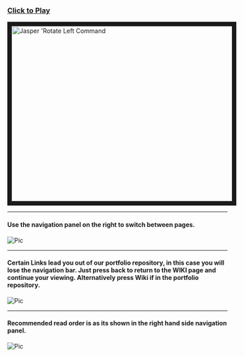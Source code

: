 ### [Click to Play](https://youtu.be/Nmkz-yX1FZA)
<a href="https://youtu.be/Nmkz-yX1FZA" target="_blank"><img src="https://github.com/lboroEESE-16ELD002/I-Portfolio/blob/master/Video%20Demos/Video%20Screen%20Shots/PortfolioSC.jpg"
alt="Jasper 'Rotate Left Command" width="800" height="400" border="10" /></a>

---

#### Use the navigation panel on the right to switch between pages.
![Pic](https://github.com/lboroEESE-16ELD002/I-ProjectDocs/blob/master/Portfolio%20SC/P-SC-1.JPG)

---


#### Certain Links lead you out of our portfolio repository, in this case you will lose the navigation bar. Just press back to return to the WIKI page and continue your viewing. Alternatively press Wiki if in the portfolio repository.

![Pic](https://github.com/lboroEESE-16ELD002/I-ProjectDocs/blob/master/Portfolio%20SC/Navi%202.JPG)

---

#### Recommended read order is as its shown in the right hand side navigation panel.
![Pic](https://github.com/lboroEESE-16ELD002/I-Portfolio/blob/master/Video%20Demos/Video%20Screen%20Shots/PortfolioNAVISC1.JPG)

